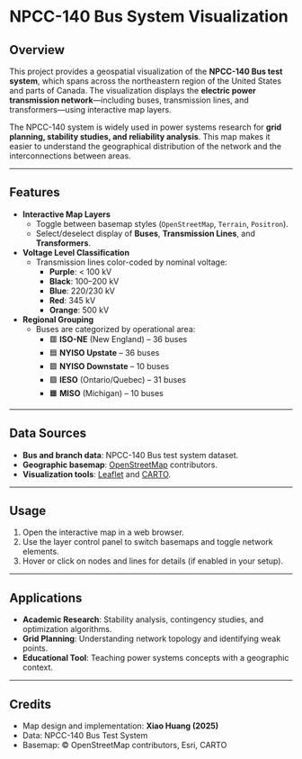 # NPCC-140 Bus System Visualization

## Overview
This project provides a geospatial visualization of the **NPCC-140 Bus test system**, which spans across the northeastern region of the United States and parts of Canada. The visualization displays the **electric power transmission network**—including buses, transmission lines, and transformers—using interactive map layers.

The NPCC-140 system is widely used in power systems research for **grid planning, stability studies, and reliability analysis**. This map makes it easier to understand the geographical distribution of the network and the interconnections between areas.

---

## Features
- **Interactive Map Layers**
  - Toggle between basemap styles (`OpenStreetMap`, `Terrain`, `Positron`).
  - Select/deselect display of **Buses**, **Transmission Lines**, and **Transformers**.
- **Voltage Level Classification**
  - Transmission lines color-coded by nominal voltage:
    - **Purple**: < 100 kV  
    - **Black**: 100–200 kV  
    - **Blue**: 220/230 kV  
    - **Red**: 345 kV  
    - **Orange**: 500 kV
- **Regional Grouping**
  - Buses are categorized by operational area:
    - 🟥 **ISO-NE** (New England) – 36 buses  
    - 🟦 **NYISO Upstate** – 36 buses  
    - 🟩 **NYISO Downstate** – 10 buses  
    - 🟪 **IESO** (Ontario/Quebec) – 31 buses  
    - 🟧 **MISO** (Michigan) – 10 buses

---

## Data Sources
- **Bus and branch data**: NPCC-140 Bus test system dataset.
- **Geographic basemap**: [OpenStreetMap](https://www.openstreetmap.org/) contributors.
- **Visualization tools**: [Leaflet](https://leafletjs.com/) and [CARTO](https://carto.com/).

---

## Usage
1. Open the interactive map in a web browser.
2. Use the layer control panel to switch basemaps and toggle network elements.
3. Hover or click on nodes and lines for details (if enabled in your setup).

---

## Applications
- **Academic Research**: Stability analysis, contingency studies, and optimization algorithms.
- **Grid Planning**: Understanding network topology and identifying weak points.
- **Educational Tool**: Teaching power systems concepts with a geographic context.

---

## Credits
- Map design and implementation: **Xiao Huang (2025)**
- Data: NPCC-140 Bus Test System  
- Basemap: © OpenStreetMap contributors, Esri, CARTO
